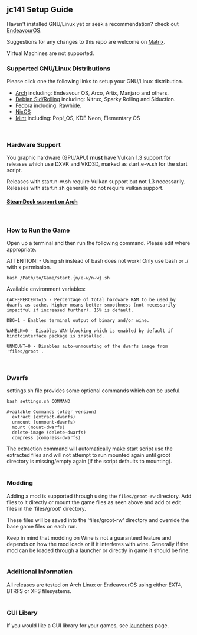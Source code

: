 ## jc141 Setup Guide

Haven't installed GNU/Linux yet or seek a recommendation? check out [EndeavourOS](https://discovery.endeavouros.com/installation/create-install-media-usb-key/2021/03/).

Suggestions for any changes to this repo are welcome on [Matrix](https://matrix.to/#/%21aRyMmzPUzcUKRXpVtP%3Amatrix.org?via=catgirl.cloud&via=grin.hu&via=matrix.org).

Virtual Machines are not supported.
<br>

### Supported GNU/Linux Distributions
Please click one the following links to setup your GNU/Linux distribution.

*   [Arch](arch.md) including: Endeavour OS, Arco, Artix, Manjaro and others.
*   [Debian Sid/Rolling](debian.md) including: Nitrux, Sparky Rolling and Siduction.
*   [Fedora](fedora.md) including: Rawhide.
*   [NixOS](nixos.md)
*   [Mint](mint.md) including: Pop!_OS, KDE Neon, Elementary OS
<br>

### Hardware Support
You graphic hardware (GPU/APU) **must** have Vulkan 1.3 support for releases which use DXVK and VKD3D, marked as start.e-w.sh for the start script.

Releases with start.n-w.sh require Vulkan support but not 1.3 necessarily. Releases with start.n.sh generally do not require vulkan support.

#### [SteamDeck support on Arch](steamdeck/arch.md)
<br>

### How to Run the Game
Open up a terminal and then run the following command. Please edit where appropriate.

ATTENTION! - Using sh instead of bash does not work!  Only use bash or ./ with x permission.

```
bash /Path/to/Game/start.{n/e-w/n-w}.sh
```

Available environment variables:
```
CACHEPERCENT=15 - Percentage of total hardware RAM to be used by dwarfs as cache. Higher means better smoothness (not necessarily impactful if increased further). 15% is default.

DBG=1 - Enables terminal output of binary and/or wine.

WANBLK=0 - Disables WAN blocking which is enabled by default if bindtointerface package is installed.

UNMOUNT=0 - Disables auto-unmounting of the dwarfs image from 'files/groot'.
```
<br>

### Dwarfs
settings.sh file provides some optional commands which can be useful.

```
bash settings.sh COMMAND

Available Commands (older version)
  extract (extract-dwarfs)
  unmount (unmount-dwarfs)
  mount (mount-dwarfs)
  delete-image (delete-dwarfs)
  compress (compress-dwarfs)
```
The extraction command will automatically make start script use the extracted files and will not attempt to run mounted again until groot directory is missing/empty again (if the script defaults to mounting).
<br><br>

### Modding
Adding a mod is supported through using the `files/groot-rw` directory. Add files to it directly or mount the game files as seen above and add or edit files in the 'files/groot' directory.

These files will be saved into the 'files/groot-rw' directory and override the base game files on each run.

Keep in mind that modding on Wine is not a guaranteed feature and depends on how the mod loads or if it interferes with wine. Generally if the mod can be loaded through a launcher or directly in game it should be fine.
<br><br>

### Additional Information
All releases are tested on Arch Linux or EndeavourOS using either EXT4, BTRFS or XFS filesystems.
<br><br>

### GUI Libary
If you would like a GUI library for your games, see [launchers](launchers.md) page.
